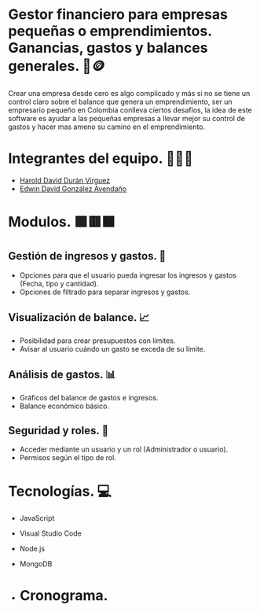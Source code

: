 
# Gestor financiero para empresas pequeñas o emprendimientos. Ganancias, gastos y balances generales. 🏦🪙 

Crear una empresa desde cero es algo complicado y más si no se tiene un control claro sobre el balance que genera un emprendimiento, ser un empresario pequeño en Colombia conlleva ciertos desafíos, la idea de este software es ayudar a las pequeñas empresas a llevar mejor su control de gastos y hacer mas ameno su camino en el emprendimiento.

# Integrantes del equipo. 🧑‍💻🔧

- [Harold David Durán Virguez](https://github.com/Hardur17)
- [Edwin David González Avendaño](https://github.com/Edwinahhh)

# Modulos. 🟪🟥🟧

## Gestión de ingresos y gastos. 💸
- Opciones para que el usuario pueda ingresar los ingresos y gastos (Fecha, tipo y cantidad).
- Opciones de filtrado para separar ingresos y gastos.

## Visualización de balance. 📈
- Posibilidad para crear presupuestos con límites.
- Avisar al usuario cuándo un gasto se exceda de su límite.

## Análisis de gastos. 📊
- Gráficos del balance de gastos e ingresos.
- Balance económico básico.

## Seguridad y roles. 🔐
- Acceder mediante un usuario y un rol (Administrador o usuario).
- Permisos según el tipo de rol.

# Tecnologías. 💻
- JavaScript
- Visual Studio Code
- Node.js
- MongoDB

- # Cronograma.


